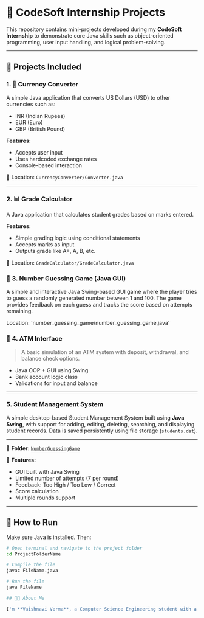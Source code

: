 # 💼 CodeSoft Internship Projects

This repository contains mini-projects developed during my **CodeSoft Internship** to demonstrate core Java skills such as object-oriented programming, user input handling, and logical problem-solving.

---

## 🧩 Projects Included

### 1. 💱 Currency Converter
A simple Java application that converts US Dollars (USD) to other currencies such as:
- INR (Indian Rupees)
- EUR (Euro)
- GBP (British Pound)

**Features:**
- Accepts user input
- Uses hardcoded exchange rates
- Console-based interaction

📁 Location: `CurrencyConverter/Converter.java`

---

### 2. 📊 Grade Calculator
A Java application that calculates student grades based on marks entered.

**Features:**
- Simple grading logic using conditional statements
- Accepts marks as input
- Outputs grade like A+, A, B, etc.

📁 Location: `GradeCalculator/GradeCalculator.java`

### 🔢 3.  Number Guessing Game (Java GUI)
A simple and interactive Java Swing-based GUI game where the player tries to guess a randomly generated number between 1 and 100. The game provides feedback on each guess and tracks the score based on attempts remaining.

Location: 'number_guessing_game/number_guessing_game.java'

### 🏧 4. ATM Interface

> A basic simulation of an ATM system with deposit, withdrawal, and balance check options.

- Java OOP + GUI using Swing
- Bank account logic class
- Validations for input and balance

----

### 5. Student Management System

A simple desktop-based Student Management System built using **Java Swing**, with support for adding, editing, deleting, searching, and displaying student records. Data is saved persistently using file storage (`students.dat`).

---

📁 **Folder:** [`NumberGuessingGame`](./NumberGuessingGame)

🚀 **Features:**
- GUI built with Java Swing
- Limited number of attempts (7 per round)
- Feedback: Too High / Too Low / Correct
- Score calculation
- Multiple rounds support

---

## 🚀 How to Run

Make sure Java is installed. Then:

```bash
# Open terminal and navigate to the project folder
cd ProjectFolderName

# Compile the file
javac FileName.java

# Run the file
java FileName

## 👩‍💻 About Me

I'm **Vaishnavi Verma**, a Computer Science Engineering student with a strong interest in Java programming and software development.